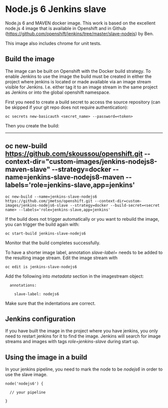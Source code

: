 # Node.js 6 Jenkins slave

Node.js 6 and MAVEN docker image. This work is based on the excellent node.js 4 image that is available in Openshift and in Github (https://github.com/openshift/jenkins/tree/master/slave-nodejs) by Ben.

This image also includes chrome for unit tests.

## Build the image

The image can be built on Openshift with the Docker build strategy. To enable Jenkins to use the image the build must be created in either the project where jenkins is located or made available via an image stream visible for Jenkins. I.e. either tag it to an image stream in the same project as Jenkins or into the global openshift namespace.

First you need to create a build secret to access the source repository (can be skipped if your git repo does not require authentication):

`oc secrets new-basicauth <secret_name> --password=<token>`

Then you create the build:

----
oc new-build https://github.com/skoussou/openshift.git --context-dir="custom-images/jenkins-nodejs8-maven-slave" --strategy=docker --name=jenkins-slave-nodejs8-maven --labels='role=jenkins-slave,app=jenkins'
----

`oc new-build --name=jenkins-slave-nodejs6 https://github.com/jmetso/openshift.git --context-dir=custom-images/jenkins-nodejs6-slave --strategy=docker --build-secret=<secret name> --labels='role=jenkins-slave,app=jenkins'`

If the build does not trigger automatically or you want to rebuild the image, you can trigger the build again with:

`oc start-build jenkins-slave-nodejs6`

Monitor that the build completes successfully.

To have a shorter image label, annotation _slave-label=<label>_ needs to be added to the resulting image stream. Edit the image stream with

`oc edit is jenkins-slave-nodejs6`

Add the following into _metadata_ section in the imagestream object:

`  annotations:`

`    slave-label: nodejs6`

Make sure that the indentations are correct.

## Jenkins configuration

If you have built the image in the project where you have jenkins, you only need to restart jenkins for it to find the image. Jenkins will search for image streams and images with tags _role=jenkins-slave_ during start up.

## Using the image in a build

In your jenkins pipeline, you need to mark the node to be _nodejs6_ in order to use the slave image.

`node('nodejs6') {`

`  // your pipeline`

`}`


